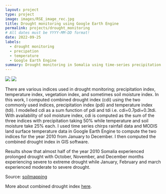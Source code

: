 ```yaml
---
layout: project
type: project
image: images/RSE_image_rec.jpg
title: Drought monitoring using Google Earth Engine
permalink: projects/drought_monitoring
# All dates must be YYYY-MM-DD format!
date: 2022-09-25
labels:
  - drought monitoring
  - precipation
  - temperature
  - Google Earth Engine
summary: Drought monitoring in Somalia using time-series precipitation and temperature data in Google Earth Engine
---
```


<div class="ui small rounded images">
  <img class="ui image" src="../images/RSE_image_flow.jpg">
  
  
  <img class="ui image" src="../images/RSE_image_rec.jpg">
</div>

There are various indices used in drought monitoring; precipitation index, temperature index, vegetation index, and sometimes soil moisture index. In this work, I computed combined drought index  (cdi) using the two commonly used indices, precipitation index (pdi) and temperature index (tdi). I modelled cdi as a sum function of pdi and tdi i.e. cdi=0.7pdi+0.3tdi. With availability of soil moisture index, cdi is computed as the sum of the three indices with precipitation taking 50% while temperature and soil moisture take 25% each. I used time series chirps rainfall data and MODIS land surface temperature data in Google Earth Engine to compute the two indices for the year 2010 from January to December. I then computed the combined drought index in GIS software. 

Results show that almost half of the year 2010 Somalia experienced prolonged drought with October, November, and December months experiencing severe to extreme drought while January, February and march experienced moderate to severe drought. 


Source: <a href="https://github.com/japhethkimeu/droughtmonitoring"><i class="large github icon"></i>soilmapping</a>

More about combined drought index [here](https://cdi.faoswalim.org/uploads/CDI-Manual.pdf).




